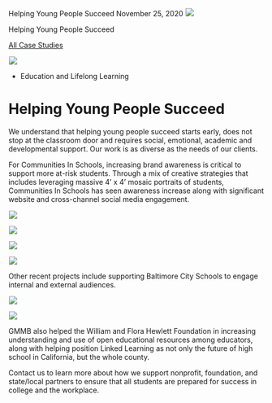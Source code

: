 



Helping Young People Succeed
November 25, 2020
![](data:image/gif;base64,R0lGODlhAQABAAAAACH5BAEKAAEALAAAAAABAAEAAAICTAEAOw==)![](https://www.gmmb.com/wp-content/uploads/2020/11/Education1_Portrait-1.jpg)



Helping Young People Succeed






[All Case Studies](/case-studies/)













![](data:image/gif;base64,R0lGODlhAQABAAAAACH5BAEKAAEALAAAAAABAAEAAAICTAEAOw==)![](https://www.gmmb.com/wp-content/uploads/2020/11/Education1_Portrait-1-468x534.jpg) 










* Education and Lifelong Learning













Helping Young People Succeed
============================

 


















We understand that helping young people succeed starts early, does not stop at the classroom door and requires social, emotional, academic and developmental support. Our work is as diverse as the needs of our clients. 

 

















For Communities In Schools, increasing brand awareness is critical to support more at-risk students. Through a mix of creative strategies that includes leveraging massive 4’ x 4’ mosaic portraits of students, Communities In Schools has seen awareness increase along with significant website and cross-channel social media engagement.

 























































![](data:image/gif;base64,R0lGODlhAQABAAAAACH5BAEKAAEALAAAAAABAAEAAAICTAEAOw==)![](https://www.gmmb.com/wp-content/uploads/2020/11/101639_CIS_Mosaic_DispayAds_v1-1441x810.jpg) 

















![](data:image/gif;base64,R0lGODlhAQABAAAAACH5BAEKAAEALAAAAAABAAEAAAICTAEAOw==)![](https://www.gmmb.com/wp-content/uploads/2020/11/101639_CIS_MosaicWebsite_v1-1441x810.jpg) 

















![](data:image/gif;base64,R0lGODlhAQABAAAAACH5BAEKAAEALAAAAAABAAEAAAICTAEAOw==)![](https://www.gmmb.com/wp-content/uploads/2020/11/CIS_website_1920x1080_1-568x319.jpg) 











![](data:image/gif;base64,R0lGODlhAQABAAAAACH5BAEKAAEALAAAAAABAAEAAAICTAEAOw==)![](https://www.gmmb.com/wp-content/uploads/2020/11/CIS_website_1920x1080_AR-568x319.jpg) 

















Other recent projects include supporting Baltimore City Schools to engage internal and external audiences.

 











![](data:image/gif;base64,R0lGODlhAQABAAAAACH5BAEKAAEALAAAAAABAAEAAAICTAEAOw==)![](https://www.gmmb.com/wp-content/uploads/2020/11/Gates_BaltimoreInfographic-1024x576.jpg) 

















![](data:image/gif;base64,R0lGODlhAQABAAAAACH5BAEKAAEALAAAAAABAAEAAAICTAEAOw==)![](https://www.gmmb.com/wp-content/uploads/2020/11/Hewlett_OERbooklet_1920x1080-1024x576.jpg) 











GMMB also helped the William and Flora Hewlett Foundation in increasing understanding and use of open educational resources among educators, along with helping position Linked Learning as not only the future of high school in California, but the whole county.

 

















Contact us to learn more about how we support nonprofit, foundation, and state/local partners to ensure that all students are prepared for success in college and the workplace. 

 

















